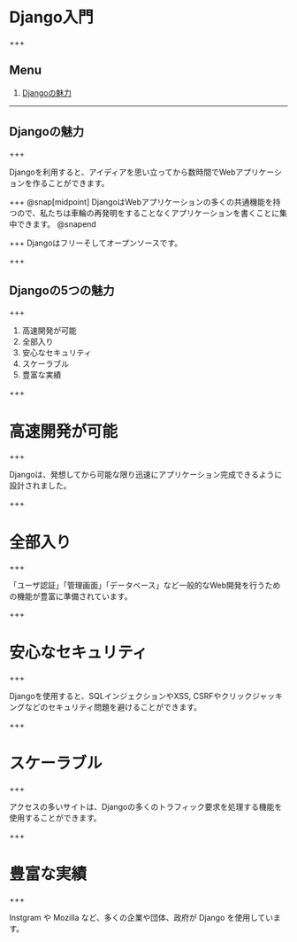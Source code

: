 # Django入門

+++
## Menu

1. [Djangoの魅力](#/1)

---

## Djangoの魅力

+++

Djangoを利用すると、アイディアを思い立ってから数時間でWebアプリケーションを作ることができます。

+++
@snap[midpoint]
DjangoはWebアプリケーションの多くの共通機能を持つので、私たちは車輪の再発明をすることなくアプリケーションを書くことに集中できます。
@snapend

+++
Djangoはフリーそしてオープンソースです。

+++

## Djangoの5つの魅力

+++

1. 高速開発が可能
1. 全部入り
1. 安心なセキュリティ
1. スケーラブル
1. 豊富な実績

+++

# 高速開発が可能

+++

Djangoは、発想してから可能な限り迅速にアプリケーション完成できるように設計されました。

+++

# 全部入り

+++

「ユーザ認証」「管理画面」「データベース」など一般的なWeb開発を行うための機能が豊富に準備されています。

+++

# 安心なセキュリティ

+++

Djangoを使用すると、SQLインジェクションやXSS, CSRFやクリックジャッキングなどのセキュリティ問題を避けることができます。

+++

# スケーラブル

+++

アクセスの多いサイトは、Djangoの多くのトラフィック要求を処理する機能を使用することができます。

+++

# 豊富な実績

+++

Instgram や Mozilla など、多くの企業や団体、政府が Django を使用しています。
